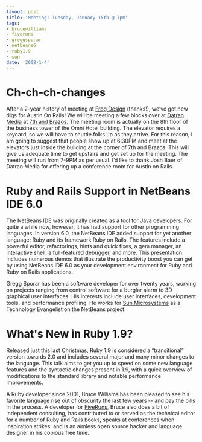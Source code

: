 ```yaml
---
layout: post
title: 'Meeting: Tuesday, January 15th @ 7pm'
tags:
- brucewilliams
- fiveruns
- greggsporar
- netbeans6
- ruby1.9
- sun
date: '2008-1-4'
---
```

# Ch-ch-ch-changes

After a 2-year history of meeting at [Frog Design](http://frogdesign.com/) (thanks!), we’ve got new digs for Austin On Rails! We will be meeting a few blocks over at [Datran Media](http://datranmedia.com/) at [7th and Brazos](http://maps.google.com/maps?f=l&hl=en&geocode=&time=&date=&ttype=&q=omni+hotel&near=701+brazos,+austin,tx&sll=30.26862,-97.74113&sspn=0.170795,0.332336&ie=UTF8&ll=30.268624,-97.741107&spn=0.010675,0.020771&z=16&om=1). The meeting room is actually on the 8th floor of the business tower of the Omni Hotel building. The elevator requires a keycard, so we will have to shuttle folks up as they arrive. For this reason, I am going to suggest that people show up at 6:30PM and meet at the elevators just inside the building at the corner of 7th and Brazos. This will give us adequate time to get upstairs and get set up for the meeting. The meeting will run from 7-9PM as per usual. I’d like to thank Josh Baer of Datran Media for offering up a conference room for Austin on Rails.

# Ruby and Rails Support in NetBeans IDE 6.0
 The NetBeans IDE was originally created as a tool for Java developers. For quite a while now, however, it has had support for other programming languages. In version 6.0, the NetBeans IDE added support for yet another language: Ruby and its framework Ruby on Rails. The features include a powerful editor, refactorings, hints and quick fixes, a gem manager, an interactive shell, a full-featured debugger, and more. This presentation includes numerous demos that illustrate the productivity boost you can get by using NetBeans IDE 6.0 as your development environment for Ruby and Ruby on Rails applications. 

Gregg Sporar has been a software developer for over twenty years, working on projects ranging from control software for a burglar alarm to 3D graphical user interfaces. His interests include user interfaces, development tools, and performance profiling. He works for [Sun Microsystems](http://sun.com/) as a Technology Evangelist on the NetBeans project.

# What's New in Ruby 1.9?

Released just this last Christmas, Ruby 1.9 is considered a “transitional” version towards 2.0 and includes several major and many minor changes to the language. This talk aims to get you up to speed on some new language features and the syntactic changes present in 1.9, with a quick overview of modifications to the standard library and notable performance improvements.

A Ruby developer since 2001, Bruce Williams has been pleased to see his favorite language rise out of obscurity the last few years -- and pay the bills in the process. A developer for [FiveRuns](http://fiveruns.com/), Bruce also does a bit of independent consulting, has contributed to or served as the technical editor for a number of Ruby and Rails books, speaks at conferences when inspiration strikes, and is an aimless open source hacker and language designer in his copious free time.

